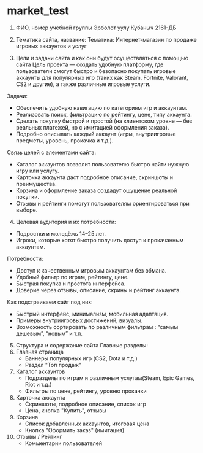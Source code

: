 # market_test
1. ФИО, номер учебной группы
Эрболот уулу Кубаныч 2161-ДБ

2. Тематика сайта, название:
Тематика: Интернет-магазин по продаже игровых аккаунтов и услуг

3. Цели и задачи сайта и как они будут осуществляться с помощью сайта
Цель проекта — создать удобную платформу, где пользователи смогут быстро и безопасно покупать игровые аккаунты для популярных игр (таких как Steam, Fortnite, Valorant, CS2 и другие), а также различные игровые услуги.

Задачи:  
- Обеспечить удобную навигацию по категориям игр и аккаунтам.  
- Реализовать поиск, фильтрацию по рейтингу, цене, типу аккаунта.  
- Сделать покупку быстрой и простой (на клиентском уровне — без реальных платежей, но с имитацией оформления заказа).  
- Подробно описывать каждый аккаунт (игры, внутриигровые предметы, уровень, прокачка и т.д.).

Связь целей с элементами сайта:
- Каталог аккаунтов позволит пользователю быстро найти нужную игру или услугу.  
- Карточка аккаунта даст подробное описание, скриншоты и преимущества.  
- Корзина и оформление заказа создадут ощущение реальной покупки.  
- Отзывы и рейтинги помогут пользователям ориентироваться при выборе.

4. Целевая аудитория и их потребности:

- Подростки и молодёжь 14–25 лет.  
- Игроки, которые хотят быстро получить доступ к прокачанным аккаунтам. 


Потребности:
- Доступ к качественным игровым аккаунтам без обмана.  
- Удобный фильтр по играм, рейтингу, цене.  
- Быстрая покупка и простота интерфейса.  
- Доверие через отзывы, описание, скрины и рейтинг аккаунта.

Как подстраиваем сайт под них:   
- Быстрый интерфейс, минимализм, мобильная адаптация.  
- Примеры внутриигровых достижений, визуалы.
- Возможность сортировать по различным фильтрам : “самым дешевым”, “новым” и т.п.  

5. Структура и содержание сайта
Главные разделы:  
1. Главная страница
   - Баннеры популярных игр (CS2, Dota и т.д.)  
   - Раздел "Топ продаж"  
2. Каталог аккаунтов
   - Подразделы по играм и различным услугам(Steam, Epic Games, Riot и т.д.)  
   - Фильтры по цене, рейтингу, уровню прокачки  
3. Карточка аккаунта
   - Скриншоты, подробное описание, список игр  
   - Цена, кнопка "Купить", отзывы  
4. Корзина
   - Список добавленных аккаунтов, итоговая цена  
   - Кнопка "Оформить заказ" (имитация)  
5. Отзывы / Рейтинг
   - Комментарии пользователей 
